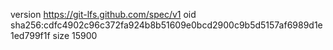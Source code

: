 version https://git-lfs.github.com/spec/v1
oid sha256:cdfc4902c96c372fa924b8b51609e0bcd2900c9b5d5157af6989d1e1ed799f1f
size 15900
